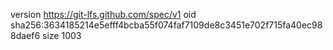 version https://git-lfs.github.com/spec/v1
oid sha256:3634185214e5efff4bcba55f074faf7109de8c3451e702f715fa40ec988daef6
size 1003
